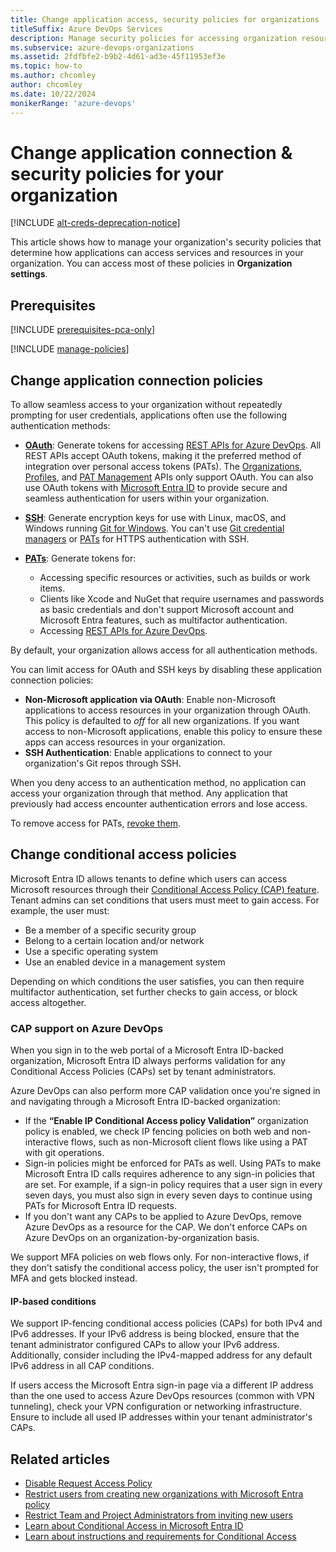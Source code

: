 ```yaml
---
title: Change application access, security policies for organizations
titleSuffix: Azure DevOps Services
description: Manage security policies for accessing organization resources, like conditional access, OAuth, SSH, and personal access tokens (PATs).
ms.subservice: azure-devops-organizations
ms.assetid: 2fdfbfe2-b9b2-4d61-ad3e-45f11953ef3e
ms.topic: how-to
ms.author: chcomley
author: chcomley
ms.date: 10/22/2024
monikerRange: 'azure-devops'
---
```


# Change application connection & security policies for your organization

[!INCLUDE [alt-creds-deprecation-notice](../../includes/alt-creds-deprecation-notice.md)]

This article shows how to manage your organization's security policies that determine how applications can access services and resources in your organization. You can access most of these policies in **Organization settings**.

## Prerequisites

[!INCLUDE [prerequisites-pca-only](../../includes/prerequisites-pca-only.md)]

[!INCLUDE [manage-policies](../../includes/manage-policies.md)]

## Change application connection policies

To allow seamless access to your organization without repeatedly prompting for user credentials, applications often use the following authentication methods:

* [**OAuth**](../../integrate/get-started/authentication/oauth.md): Generate tokens for accessing [REST APIs for Azure DevOps](/rest/api/azure/devops/). All REST APIs accept OAuth tokens, making it the preferred method of integration over personal access tokens (PATs). The [Organizations](/rest/api/azure/devops/account), [Profiles](/rest/api/azure/devops/profile/), and [PAT Management](/rest/api/azure/devops/tokens/pats/) APIs only support OAuth. You can also use OAuth tokens with [Microsoft Entra ID](../../integrate/get-started/authentication/oauth.md) to provide secure and seamless authentication for users within your organization.

* [**SSH**](../../repos/git/use-ssh-keys-to-authenticate.md): Generate encryption keys for use with Linux, macOS, and Windows running [Git for Windows](https://www.git-scm.com/download/win). You can't use [Git credential managers](../../repos/git/set-up-credential-managers.md) or [PATs](use-personal-access-tokens-to-authenticate.md) for HTTPS authentication with SSH.

* [**PATs**](use-personal-access-tokens-to-authenticate.md): Generate tokens for:
  * Accessing specific resources or activities, such as builds or work items.
  * Clients like Xcode and NuGet that require usernames and passwords as basic credentials and don't support Microsoft account and Microsoft Entra features, such as multifactor authentication.
  * Accessing [REST APIs for Azure DevOps](/rest/api/azure/devops/).

By default, your organization allows access for all authentication methods.

You can limit access for OAuth and SSH keys by disabling these application connection policies:
- **Non-Microsoft application via OAuth**: Enable non-Microsoft applications to access resources in your organization through OAuth. This policy is defaulted to *off* for all new organizations. If you want access to non-Microsoft applications, enable this policy to ensure these apps can access resources in your organization.
- **SSH Authentication**: Enable applications to connect to your organization's Git repos through SSH.

When you deny access to an authentication method, no application can access your organization through that method. Any application that previously had access encounter authentication errors and lose access.

To remove access for PATs, [revoke them](use-personal-access-tokens-to-authenticate.md).

## Change conditional access policies 

Microsoft Entra ID allows tenants to define which users can access Microsoft resources through their [Conditional Access Policy (CAP) feature](/azure/active-directory/conditional-access/overview). Tenant admins can set conditions that users must meet to gain access. For example, the user must:

- Be a member of a specific security group
- Belong to a certain location and/or network
- Use a specific operating system
- Use an enabled device in a management system

Depending on which conditions the user satisfies, you can then require multifactor authentication, set further checks to gain access, or block access altogether.

### CAP support on Azure DevOps

When you sign in to the web portal of a Microsoft Entra ID-backed organization, Microsoft Entra ID always performs validation for any Conditional Access Policies (CAPs) set by tenant administrators.

Azure DevOps can also perform more CAP validation once you're signed in and navigating through a Microsoft Entra ID-backed organization:

* If the **“Enable IP Conditional Access policy Validation”** organization policy is enabled, we check IP fencing policies on both web and non-interactive flows, such as non-Microsoft client flows like using a PAT with git operations.
* Sign-in policies might be enforced for PATs as well. Using PATs to make Microsoft Entra ID calls requires adherence to any sign-in policies that are set. For example, if a sign-in policy requires that a user sign in every seven days, you must also sign in every seven days to continue using PATs for Microsoft Entra ID requests.
* If you don't want any CAPs to be applied to Azure DevOps, remove Azure DevOps as a resource for the CAP. We don't enforce CAPs on Azure DevOps on an organization-by-organization basis.

We support MFA policies on web flows only. For non-interactive flows, if they don't satisfy the conditional access policy, the user isn't prompted for MFA and gets blocked instead.

#### IP-based conditions

We support IP-fencing conditional access policies (CAPs) for both IPv4 and IPv6 addresses. If your IPv6 address is being blocked, ensure that the tenant administrator configured CAPs to allow your IPv6 address. Additionally, consider including the IPv4-mapped address for any default IPv6 address in all CAP conditions.

If users access the Microsoft Entra sign-in page via a different IP address than the one used to access Azure DevOps resources (common with VPN tunneling), check your VPN configuration or networking infrastructure. Ensure to include all used IP addresses within your tenant administrator's CAPs.

## Related articles

- [Disable Request Access Policy](disable-request-access-policy.md)
- [Restrict users from creating new organizations with Microsoft Entra policy](azure-ad-tenant-policy-restrict-org-creation.md)
- [Restrict Team and Project Administrators from inviting new users](../security/restrict-invitations.md)
- [Learn about Conditional Access in Microsoft Entra ID](/azure/active-directory/active-directory-conditional-access)
- [Learn about instructions and requirements for Conditional Access](/azure/active-directory/conditional-access/concept-conditional-access-cloud-apps)
